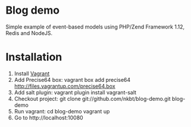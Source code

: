 Blog demo
====

Simple example of event-based models using PHP/Zend Framework 1.12, Redis and NodeJS.

Installation
====

1. Install [Vagrant](http://www.vagrantup.com/)
2. Add Precise64 box:
    vagrant box add precise64 http://files.vagrantup.com/precise64.box
3. Add salt plugin:
    vagrant plugin install vagrant-salt
4. Checkout project:
    git clone git://github.com/nkbt/blog-demo.git blog-demo
5. Run vagrant:
    cd blog-demo
    vagrant up
6. Go to http://localhost:10080
